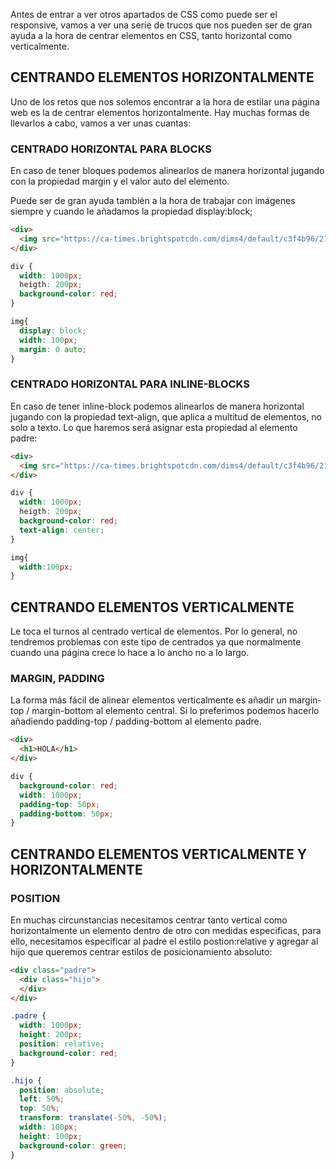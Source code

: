 Antes de entrar a ver otros apartados de CSS como puede ser el responsive, vamos a ver una serie de trucos que nos pueden ser de gran ayuda a la hora de centrar elementos en CSS, tanto horizontal como verticalmente.

## CENTRANDO ELEMENTOS HORIZONTALMENTE

Uno de los retos que nos solemos encontrar a la hora de estilar una página web es la de centrar elementos horizontalmente. Hay muchas formas de llevarlos a cabo, vamos a ver unas cuantas:

### CENTRADO HORIZONTAL PARA BLOCKS

En caso de tener bloques podemos alinearlos de manera horizontal jugando con la propiedad margin y el valor auto del elemento. 

Puede ser de gran ayuda también a la hora de trabajar con imágenes siempre y cuando le añadamos la propiedad display:block;

 

```html
<div>
  <img src="https://ca-times.brightspotcdn.com/dims4/default/c3f4b96/2147483647/strip/true/crop/1970x1108+39+0/resize/1200x675!/quality/80/?url=https%3A%2F%2Fcalifornia-times-brightspot.s3.amazonaws.com%2F12%2Fa5%2F79e097ccf62312d18a025f22ce48%2Fhoyla-recuento-11-cosas-aman-gatos-top-001">
</div>
```

   

```css
div {
  width: 1000px;
  heigth: 200px;
  background-color: red;
}

img{
  display: block;
  width: 100px;
  margin: 0 auto;
}
```

 

### CENTRADO HORIZONTAL PARA INLINE-BLOCKS

En caso de tener inline-block podemos alinearlos de manera horizontal jugando con la propiedad text-align, que aplica a multitud de elementos, no solo a texto. Lo que haremos será asignar esta propiedad al elemento padre:

 

```html
<div>
  <img src="https://ca-times.brightspotcdn.com/dims4/default/c3f4b96/2147483647/strip/true/crop/1970x1108+39+0/resize/1200x675!/quality/80/?url=https%3A%2F%2Fcalifornia-times-brightspot.s3.amazonaws.com%2F12%2Fa5%2F79e097ccf62312d18a025f22ce48%2Fhoyla-recuento-11-cosas-aman-gatos-top-001">
</div>
```

   

```css
div {
  width: 1000px;
  heigth: 200px;
  background-color: red;
  text-align: center;
}

img{
  width:100px;
}
```

 

## CENTRANDO ELEMENTOS VERTICALMENTE

Le toca el turnos al centrado vertical de elementos. Por lo general, no tendremos problemas con este tipo de centrados ya que normalmente cuando una página crece lo hace a lo ancho no a lo largo.

### MARGIN, PADDING

La forma más fácil de alinear elementos verticalmente es añadir un margin-top / margin-bottom al elemento central. Si lo preferimos podemos hacerlo añadiendo padding-top / padding-bottom al elemento padre.

 

```html
<div>
  <h1>HOLA</h1>
</div>
```

   

```css
div {
  background-color: red;
  width: 1000px;
  padding-top: 50px;
  padding-bottom: 50px;
}
```

 

## CENTRANDO ELEMENTOS VERTICALMENTE Y HORIZONTALMENTE

### POSITION

En muchas circunstancias necesitamos centrar tanto vertical como horizontalmente un elemento dentro de otro con medidas especificas, para ello, necesitamos especificar al padre el estilo postion:relative y agregar al hijo que queremos centrar estilos de posicionamiento absoluto:

```html
<div class="padre">
  <div class="hijo">
  </div>
</div>
```

```css
.padre {
  width: 1000px;
  height: 200px;
  position: relative;
  background-color: red;
}

.hijo {
  position: absolute;
  left: 50%;
  top: 50%;
  transform: translate(-50%, -50%);
  width: 100px;
  height: 100px;
  background-color: green;
}
```
